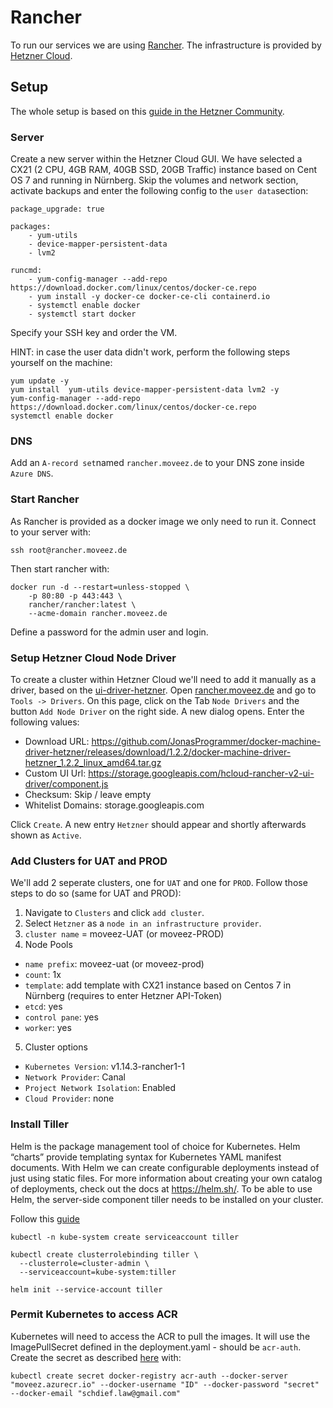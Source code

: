 # Rancher
To run our services we are using [Rancher](https://rancher.com). The infrastructure is provided by [Hetzner Cloud](https://console.hetzner.cloud/projects).

## Setup
The whole setup is based on this [guide in the Hetzner Community](https://community.hetzner.com/tutorials/hcloud-install-rancher-single).

### Server
Create a new server within the Hetzner Cloud GUI. We have selected a CX21 (2 CPU, 4GB RAM, 40GB SSD, 20GB Traffic) instance based on Cent OS 7 and running in Nürnberg.
Skip the volumes and network section, activate backups and enter the following config to the `user data`section:
```
package_upgrade: true

packages:
    - yum-utils
    - device-mapper-persistent-data
    - lvm2

runcmd:
    - yum-config-manager --add-repo https://download.docker.com/linux/centos/docker-ce.repo
    - yum install -y docker-ce docker-ce-cli containerd.io
    - systemctl enable docker
    - systemctl start docker
```
Specify your SSH key and order the VM.

HINT: in case the user data didn't work, perform the following steps yourself on the machine:
```
yum update -y
yum install  yum-utils device-mapper-persistent-data lvm2 -y
yum-config-manager --add-repo https://download.docker.com/linux/centos/docker-ce.repo
systemctl enable docker

```

### DNS
Add an `A-record set`named `rancher.moveez.de` to your DNS zone inside `Azure DNS`.

### Start Rancher
As Rancher is provided as a docker image we only need to run it. Connect to your server with:
```
ssh root@rancher.moveez.de
```

Then start rancher with:
```
docker run -d --restart=unless-stopped \
    -p 80:80 -p 443:443 \
    rancher/rancher:latest \
    --acme-domain rancher.moveez.de
```

Define a password for the admin user and login.

### Setup Hetzner Cloud Node Driver
To create a cluster within Hetzner Cloud we'll need to add it manually as a driver, based on the [ui-driver-hetzner](https://github.com/mxschmitt/ui-driver-hetzner).
Open [rancher.moveez.de](https://rancher.moveez.de) and go to `Tools -> Drivers`. On this page, click on the Tab `Node Drivers` and the button `Add Node Driver` on the right side.
A new dialog opens. Enter the following values:
- Download URL: https://github.com/JonasProgrammer/docker-machine-driver-hetzner/releases/download/1.2.2/docker-machine-driver-hetzner_1.2.2_linux_amd64.tar.gz
- Custom UI Url: https://storage.googleapis.com/hcloud-rancher-v2-ui-driver/component.js
- Checksum: Skip / leave empty
- Whitelist Domains: storage.googleapis.com

Click `Create`. A new entry `Hetzner` should appear and shortly afterwards shown as `Active`.

### Add Clusters for UAT and PROD
We'll add 2 seperate clusters, one for `UAT` and one for `PROD`. Follow those steps to do so (same for UAT and PROD):

1. Navigate to `Clusters` and click `add cluster`.
2. Select `Hetzner` as a `node in an infrastructure provider`.
3. `cluster name` = moveez-UAT (or moveez-PROD)
4. Node Pools
- `name prefix`: moveez-uat (or moveez-prod)
- `count`: 1x
- `template`: add template with CX21 instance based on Centos 7 in Nürnberg (requires to enter Hetzner API-Token)
- `etcd`: yes
- `control pane`: yes
- `worker`: yes
5. Cluster options
- `Kubernetes Version`: v1.14.3-rancher1-1
- `Network Provider`: Canal
- `Project Network Isolation`: Enabled
- `Cloud Provider`: none

### Install Tiller
Helm is the package management tool of choice for Kubernetes. Helm “charts” provide templating syntax for Kubernetes YAML manifest documents. With Helm we can create configurable deployments instead of just using static files. For more information about creating your own catalog of deployments, check out the docs at https://helm.sh/. To be able to use Helm, the server-side component tiller needs to be installed on your cluster.

Follow this [guide](https://rancher.com/docs/rancher/v2.x/en/installation/ha/helm-init/)
```
kubectl -n kube-system create serviceaccount tiller

kubectl create clusterrolebinding tiller \
  --clusterrole=cluster-admin \
  --serviceaccount=kube-system:tiller

helm init --service-account tiller
```

### Permit Kubernetes to access ACR
Kubernetes will need to access the ACR to pull the images. It will use the ImagePullSecret defined in the deployment.yaml - should be `acr-auth`. Create the secret as described [here](https://docs.microsoft.com/de-de/azure/container-registry/container-registry-auth-aks) with:
```
kubectl create secret docker-registry acr-auth --docker-server "moveez.azurecr.io" --docker-username "ID" --docker-password "secret" --docker-email "schdief.law@gmail.com"
```